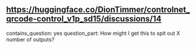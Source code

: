## https://huggingface.co/DionTimmer/controlnet_qrcode-control_v1p_sd15/discussions/14

contains_question: yes
question_part: How might I get this to spit out X number of outputs?